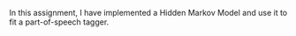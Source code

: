 In this assignment, I have implemented a Hidden Markov Model and use it to fit a part-of-speech tagger.
